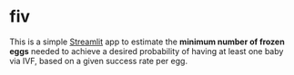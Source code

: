 # fiv
 This is a simple [Streamlit](https://streamlit.io/) app to estimate the **minimum number of frozen eggs** needed to achieve a desired probability of having at least one baby via IVF, based on a given success rate per egg.
